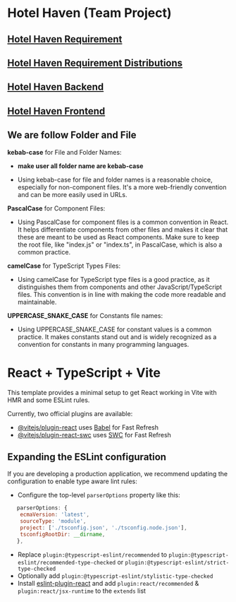 # Hotel Haven (Team Project)

## [Hotel Haven Requirement](https://chiseled-numeric-49f.notion.site/Booking-Heaven-d115045250f84e92b5bbece1439a0987?pvs=4)

## [Hotel Haven Requirement Distributions](https://shanjeed-saif.atlassian.net/jira/software/projects/HOT/boards/2/timeline?shared=&atlOrigin=eyJpIjoiZDZkNTkzYzZhMWQ5NDA3NDg1ZWQ3N2JjNWU3M2M0ZGUiLCJwIjoiaiJ9)

## [Hotel Haven Backend](https://github.com/sheik-mostafizur/hotel-haven-backend)

## [Hotel Haven Frontend](https://github.com/sheik-mostafizur/hotel-haven-frontend)

## We are follow Folder and File

**kebab-case** for File and Folder Names:

- **make user all folder name are kebab-case**

- Using kebab-case for file and folder names is a reasonable choice, especially for non-component files. It's a more web-friendly convention and can be more easily used in URLs.

**PascalCase** for Component Files:

- Using PascalCase for component files is a common convention in React. It helps differentiate components from other files and makes it clear that these are meant to be used as React components. Make sure to keep the root file, like "index.js" or "index.ts", in PascalCase, which is also a common practice.

**camelCase** for TypeScript Types Files:

- Using camelCase for TypeScript type files is a good practice, as it distinguishes them from components and other JavaScript/TypeScript files. This convention is in line with making the code more readable and maintainable.

**UPPERCASE_SNAKE_CASE** for Constants file names:

- Using UPPERCASE_SNAKE_CASE for constant values is a common practice. It makes constants stand out and is widely recognized as a convention for constants in many programming languages.

# React + TypeScript + Vite

This template provides a minimal setup to get React working in Vite with HMR and some ESLint rules.

Currently, two official plugins are available:

- [@vitejs/plugin-react](https://github.com/vitejs/vite-plugin-react/blob/main/packages/plugin-react/README.md) uses [Babel](https://babeljs.io/) for Fast Refresh
- [@vitejs/plugin-react-swc](https://github.com/vitejs/vite-plugin-react-swc) uses [SWC](https://swc.rs/) for Fast Refresh

## Expanding the ESLint configuration

If you are developing a production application, we recommend updating the configuration to enable type aware lint rules:

- Configure the top-level `parserOptions` property like this:

```js
   parserOptions: {
    ecmaVersion: 'latest',
    sourceType: 'module',
    project: ['./tsconfig.json', './tsconfig.node.json'],
    tsconfigRootDir: __dirname,
   },
```

- Replace `plugin:@typescript-eslint/recommended` to `plugin:@typescript-eslint/recommended-type-checked` or `plugin:@typescript-eslint/strict-type-checked`
- Optionally add `plugin:@typescript-eslint/stylistic-type-checked`
- Install [eslint-plugin-react](https://github.com/jsx-eslint/eslint-plugin-react) and add `plugin:react/recommended` & `plugin:react/jsx-runtime` to the `extends` list
